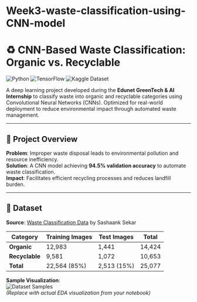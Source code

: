 # Week3-waste-classification-using-CNN-model
# ♻️ CNN-Based Waste Classification: Organic vs. Recyclable

![Python](https://img.shields.io/badge/Python-3.8%2B-blue)
![TensorFlow](https://img.shields.io/badge/TensorFlow-2.12+-orange)
![Kaggle Dataset](https://img.shields.io/badge/Dataset-Waste%20Classification-brightgreen)

A deep learning project developed during the **Edunet GreenTech & AI Internship** to classify waste into organic and recyclable categories using Convolutional Neural Networks (CNNs). Optimized for real-world deployment to reduce environmental impact through automated waste management.

---

## 📌 Project Overview
**Problem**: Improper waste disposal leads to environmental pollution and resource inefficiency.  
**Solution**: A CNN model achieving **94.5% validation accuracy** to automate waste classification.  
**Impact**: Facilitates efficient recycling processes and reduces landfill burden.

---

## 📂 Dataset
**Source**: [Waste Classification Data](https://www.kaggle.com/datasets/techsash/waste-classification-data) by Sashaank Sekar  

| Category      | Training Images | Test Images | Total  |
|---------------|-----------------|-------------|--------|
| **Organic**   | 12,983          | 1,441       | 14,424 |
| **Recyclable**| 9,581           | 1,072       | 10,653 |
| **Total**     | 22,564 (85%)    | 2,513 (15%) | 25,077 |

**Sample Visualization**:  
![Dataset Samples](https://via.placeholder.com/600x200?text=Organic+vs+Recyclable+Image+Grid)  
*(Replace with actual EDA visualization from your notebook)*
